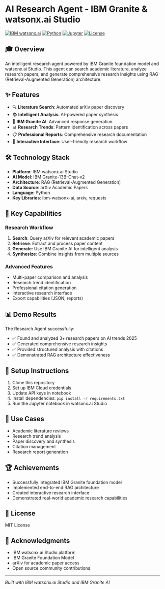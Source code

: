 # AI Research Agent - IBM Granite & watsonx.ai Studio

[![IBM watsonx.ai](https://img.shields.io/badge/IBM-watsonx.ai-blue?style=flat-square&logo=ibm)](https://www.ibm.com/products/watsonx-ai)
[![Python](https://img.shields.io/badge/Python-3.11+-green?style=flat-square&logo=python)](https://python.org)
[![Jupyter](https://img.shields.io/badge/Jupyter-Notebook-orange?style=flat-square&logo=jupyter)](https://jupyter.org)
[![License](https://img.shields.io/badge/License-MIT-yellow?style=flat-square)](LICENSE)

## 🎓 Overview
An intelligent research agent powered by IBM Granite foundation model and watsonx.ai Studio. This agent can search academic literature, analyze research papers, and generate comprehensive research insights using RAG (Retrieval-Augmented Generation) architecture.

## ✨ Features
- 🔍 **Literature Search**: Automated arXiv paper discovery
- 📚 **Intelligent Analysis**: AI-powered paper synthesis  
- 🤖 **IBM Granite AI**: Advanced response generation
- 📊 **Research Trends**: Pattern identification across papers
- 📋 **Professional Reports**: Comprehensive research documentation
- 🎯 **Interactive Interface**: User-friendly research workflow

## 🛠️ Technology Stack
- **Platform**: IBM watsonx.ai Studio
- **AI Model**: IBM Granite-13B-Chat-v2
- **Architecture**: RAG (Retrieval-Augmented Generation)
- **Data Source**: arXiv Academic Papers
- **Language**: Python
- **Key Libraries**: ibm-watsonx-ai, arxiv, requests

## 🚀 Key Capabilities

### Research Workflow
1. **Search**: Query arXiv for relevant academic papers
2. **Retrieve**: Extract and process paper content
3. **Generate**: Use IBM Granite AI for intelligent analysis
4. **Synthesize**: Combine insights from multiple sources

### Advanced Features
- Multi-paper comparison and analysis
- Research trend identification
- Professional citation generation
- Interactive research interface
- Export capabilities (JSON, reports)

## 📊 Demo Results
The Research Agent successfully:
- ✅ Found and analyzed 3+ research papers on AI trends 2025
- ✅ Generated comprehensive research insights
- ✅ Provided structured analysis with citations
- ✅ Demonstrated RAG architecture effectiveness

## 🔧 Setup Instructions
1. Clone this repository
2. Set up IBM Cloud credentials
3. Update API keys in notebook
4. Install dependencies: `pip install -r requirements.txt`
5. Run the Jupyter notebook in watsonx.ai Studio

## 🎯 Use Cases
- Academic literature reviews
- Research trend analysis
- Paper discovery and synthesis
- Citation management
- Research report generation

## 🏆 Achievements
- Successfully integrated IBM Granite foundation model
- Implemented end-to-end RAG architecture
- Created interactive research interface
- Demonstrated real-world academic research capabilities

## 📜 License
MIT License

## 🙏 Acknowledgments
- IBM watsonx.ai Studio platform
- IBM Granite Foundation Model
- arXiv for academic paper access
- Open source community contributions

---
*Built with IBM watsonx.ai Studio and IBM Granite AI*
